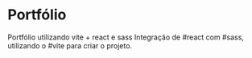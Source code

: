# Portfólio
Portfólio utilizando vite + react e sass
Integração de #react com #sass, utilizando o #vite para criar o projeto.
